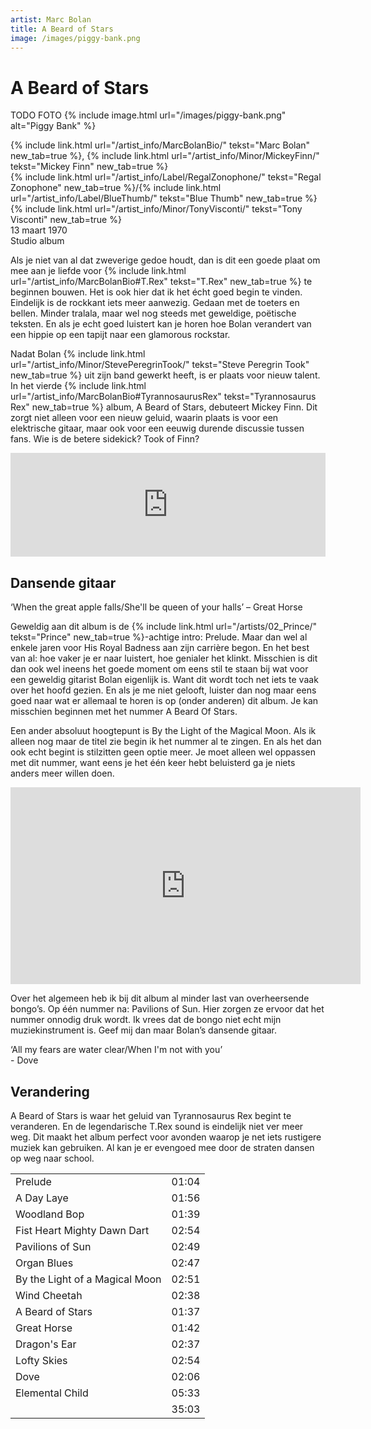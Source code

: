 ```yaml
---
artist: Marc Bolan
title: A Beard of Stars
image: /images/piggy-bank.png
---
```


# A Beard of Stars

TODO FOTO
{% include image.html url="/images/piggy-bank.png" alt="Piggy Bank" %}

<span class="bio-cd">
{% include link.html url="/artist_info/MarcBolanBio/" tekst="Marc Bolan" new_tab=true %}, {% include link.html url="/artist_info/Minor/MickeyFinn/" tekst="Mickey Finn" new_tab=true %}<br>
{% include link.html url="/artist_info/Label/RegalZonophone/" tekst="Regal Zonophone" new_tab=true %}/{% include link.html url="/artist_info/Label/BlueThumb/" tekst="Blue Thumb" new_tab=true %}<br>
{% include link.html url="/artist_info/Minor/TonyVisconti/" tekst="Tony Visconti" new_tab=true %}<br>
</span>
13 maart 1970<br>Studio album

Als je niet van al dat zweverige gedoe houdt, dan is dit een goede plaat om mee aan je liefde voor {% include link.html url="/artist_info/MarcBolanBio#T.Rex" tekst="T.Rex" new_tab=true %} te beginnen bouwen. Het is ook hier dat ik het écht goed begin te vinden. Eindelijk is de rockkant iets meer aanwezig. Gedaan met de toeters en bellen. Minder <span class="dialect">tralala</span>, maar wel nog steeds met geweldige, poëtische teksten. En als je echt goed luistert kan je horen hoe Bolan verandert van een hippie op een tapijt naar een <span class="engels">glamorous rockstar</span>.

Nadat Bolan {% include link.html url="/artist_info/Minor/StevePeregrinTook/" tekst="Steve Peregrin Took" new_tab=true %} uit zijn band gewerkt heeft, is er plaats voor nieuw talent. In het vierde {% include link.html url="/artist_info/MarcBolanBio#TyrannosaurusRex" tekst="Tyrannosaurus Rex" new_tab=true %} album, <span class="engels">A Beard of Stars</span>, debuteert Mickey Finn. Dit zorgt niet alleen voor een nieuw geluid, waarin plaats is voor een elektrische gitaar, maar ook voor een eeuwig durende discussie tussen fans. Wie is de betere <span class="engels">sidekick</span>? Took of Finn? 

<iframe width="100%" height="166" scrolling="no" frameborder="no" src="https://w.soundcloud.com/player/?url=https%3A//api.soundcloud.com/tracks/64121201&amp;color=ff5500&amp;auto_play=false&amp;hide_related=false&amp;show_comments=true&amp;show_user=true&amp;show_reposts=false"></iframe>

## Dansende gitaar

<div class="uitgelicht">‘When the great apple falls/She'll be queen of your halls’ – Great Horse</div>

Geweldig aan dit album is de {% include link.html url="/artists/02_Prince/" tekst="Prince" new_tab=true %}-achtige intro: <span class="engels">Prelude</span>. Maar dan wel al enkele jaren voor <span class="engels">His Royal Badness</span> aan zijn carrière begon. En het best van al: hoe vaker je er naar luistert, hoe genialer het klinkt. Misschien is dit dan ook wel ineens het goede moment om eens stil te staan bij wat voor een geweldig gitarist Bolan eigenlijk is. Want dit wordt toch net iets te vaak over het hoofd gezien. En als je me niet gelooft, luister dan nog maar eens goed naar wat er allemaal te horen is op (onder anderen) dit album. Je kan misschien beginnen met het nummer <span class="engels">A Beard Of Stars</span>. 

Een ander absoluut hoogtepunt is <span class="engels">By the Light of the Magical Moon</span>. Als ik alleen nog maar de titel zie begin ik het nummer al te zingen. En als het dan ook echt begint is stilzitten geen optie meer. Je moet alleen wel oppassen met dit nummer, want eens je het één keer hebt beluisterd ga je niets anders meer willen doen.

<iframe width="560" height="315" src="https://www.youtube.com/embed/cHksVwndt3o" frameborder="0" allowfullscreen></iframe>

Over het algemeen heb ik bij dit album al minder last van overheersende bongo’s. Op één nummer na: <span class="engels">Pavilions of Sun</span>. Hier zorgen ze ervoor dat het nummer onnodig druk wordt. Ik vrees dat de bongo niet echt mijn muziekinstrument is. Geef mij dan maar Bolan’s dansende gitaar.<div class="uitgelicht">‘All my fears are water clear/When I'm not with you’<br> - Dove</div>## Verandering

<span class="engels">A Beard of Stars</span> is waar het geluid van <span class="engels">Tyrannosaurus Rex</span> begint te veranderen. En de legendarische <span class="engels">T.Rex</span> <span class="engels">sound</span> is eindelijk niet ver meer weg. Dit maakt het album perfect voor avonden waarop je net iets rustigere muziek kan gebruiken. Al kan je er evengoed mee door de straten dansen op weg naar school. 
<div class="witregel"> </div>

<table>
	<tr>
		<td>Prelude</td>
		<td>01:04</td>
	</tr>
	<tr>
		<td>A Day Laye</td>
		<td>01:56</td>
	</tr>
	<tr>
		<td>Woodland Bop</td>
		<td>01:39</td>
	</tr>
	<tr>
		<td>Fist Heart Mighty Dawn Dart</td>
		<td>02:54</td>
	</tr>
	<tr>
		<td>Pavilions of Sun</td>
		<td>02:49</td>
	</tr>
	<tr>
		<td>Organ Blues</td>
		<td>02:47</td>
	</tr>	
	<tr>
		<td>By the Light of a Magical Moon</td>
		<td>02:51</td>
	</tr>
	<tr>
		<td>Wind Cheetah</td>
		<td>02:38</td>
	</tr>	
	<tr>
		<td>A Beard of Stars</td>
		<td>01:37</td>
	</tr>
	<tr>
		<td>Great Horse</td>
		<td>01:42</td>
	</tr>	
	<tr>
		<td>Dragon's Ear</td>
		<td>02:37</td>
	</tr>
	<tr>
		<td>Lofty Skies</td>
		<td>02:54</td>
	</tr>	
	<tr>
		<td>Dove</td>
		<td>02:06</td>
	</tr>
	<tr>
		<td>Elemental Child</td>
		<td>05:33</td>
	</tr>
	<tr>
		<td> </td>
		<td>35:03</td>
	</tr>
</table>

